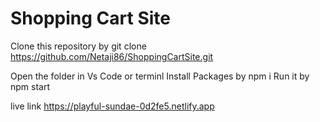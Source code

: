 # Shopping Cart Site

Clone this repository by
git clone https://github.com/Netaji86/ShoppingCartSite.git

Open the folder in Vs Code or terminl
Install Packages by npm i 
Run it by npm start



live link https://playful-sundae-0d2fe5.netlify.app

